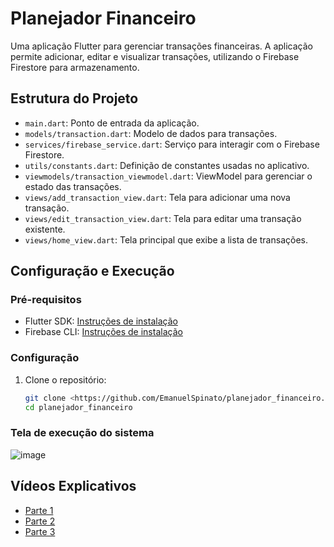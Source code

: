 # Planejador Financeiro

Uma aplicação Flutter para gerenciar transações financeiras. A aplicação permite adicionar, editar e visualizar transações, utilizando o Firebase Firestore para armazenamento.

## Estrutura do Projeto

- `main.dart`: Ponto de entrada da aplicação.
- `models/transaction.dart`: Modelo de dados para transações.
- `services/firebase_service.dart`: Serviço para interagir com o Firebase Firestore.
- `utils/constants.dart`: Definição de constantes usadas no aplicativo.
- `viewmodels/transaction_viewmodel.dart`: ViewModel para gerenciar o estado das transações.
- `views/add_transaction_view.dart`: Tela para adicionar uma nova transação.
- `views/edit_transaction_view.dart`: Tela para editar uma transação existente.
- `views/home_view.dart`: Tela principal que exibe a lista de transações.

## Configuração e Execução

### Pré-requisitos

- Flutter SDK: [Instruções de instalação](https://flutter.dev/docs/get-started/install)
- Firebase CLI: [Instruções de instalação](https://firebase.google.com/docs/cli)

### Configuração

1. Clone o repositório:
   ```bash
   git clone <https://github.com/EmanuelSpinato/planejador_financeiro.git>
   cd planejador_financeiro

### Tela de execução do sistema
![image](https://github.com/EmanuelSpinato/planejador_financeiro/assets/108852799/651a771d-891b-436c-8809-8229d8b7fc78)

## Vídeos Explicativos

- [Parte 1](https://youtu.be/0Jpo4Lbe-lw)
- [Parte 2](https://youtu.be/LNXGyOTGzuE)
- [Parte 3](https://youtu.be/mNooH0fgdQo)
